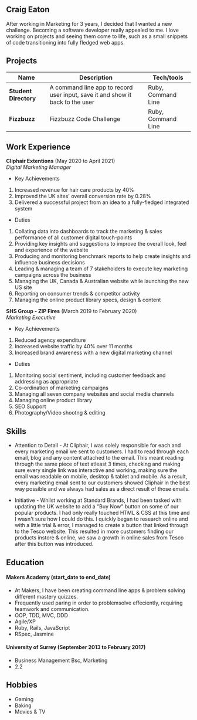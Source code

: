 ## Craig Eaton

After working in Marketing for 3 years, I decided that I wanted a new challenge. Becoming a software developer really appealed to me. I love working on projects and seeing them come to life, such as a small snippets of code transitioning into fully fledged web apps.

## Projects

| Name                         | Description       | Tech/tools        |
| ---------------------------- | ----------------- | ----------------- |
| **Student Directory**        | A command line app to record user input, save it and show it back to the user| Ruby, Command Line|
| **Fizzbuzz** | Fizzbuzz Code Challenge| Ruby, Command Line           |

## Work Experience

**Cliphair Extentions** (May 2020 to April 2021)  
_Digital Marketing Manager_

- Key Achievements
1. Increased revenue for hair care products by 40%
2. Improved the UK sites' overall conversion rate by 0.28%
3. Delivered a successful project from an idea to a fully-fledged integrated system

- Duties
1. Collating data into dashboards to track the marketing & sales performance of all customer digital touch-points
2. Providing key insights and suggestions to improve the overall look, feel and experience of the website
3. Producing and monitoring benchmark reports to help create insights and influence business decisions
4. Leading & managing a team of 7 stakeholders to execute key marketing campaigns across the business
5. Managing the UK, Canada & Australian website while launching the new US site
6. Reporting on consumer trends & competitor activity
7. Managing the online product library specs, design & content

**SHS Group - ZIP Fires** (March 2019 to February 2020)  
_Marketing Executive_

- Key Achievements
1. Reduced agency expenditure
2. Increased website traffic by 40% over 11 months
3. Increased brand awareness with a new digital marketing channel

- Duties
1. Monitoring social sentiment, including customer feedback and addressing as appropriate
2. Co-ordination of marketing campaigns
3. Managing all seven company websites and social media channels
4. Managing online product library
5. SEO Support
6. Photography/Video shootng & editing

## Skills

- Attention to Detail - At Cliphair, I was solely responsible for each and every marketing email we sent to customers. I had to read through each email, blog and any content attached to the email. This meant reading through the same piece of text atleast 3 times, checking and making sure every single link was interactive and working, making sure the email was readable on mobile, desktop & tablet and mobile.
As a result, every marketing email sent to our customers showed Cliphair in the best way possible and we always had sales as a direct result of those emails.

- Initiative - Whilst working at Standard Brands, I had been tasked with updating the UK website to add a "Buy Now" button on some of our popular products. I had only really touched HTML & CSS at this time and I wasn't sure how I could do this. I quickly began to research online and with a little trial & error, I managed to create a button that linked through to the Tesco website. This resulted in more customers finding our products instore & online, we saw a growth in online sales from Tesco after this button was introduced.

## Education

#### Makers Academy (start_date to end_date)
- At Makers, I have been creating command line apps & problem solving different mastery quizzes.
- Frequently used paring in order to problemsolve effeciently, requiring teamwork and communication.
- OOP, TDD, MVC, DDD
- Agile/XP
- Ruby, Rails, JavaScript
- RSpec, Jasmine

#### University of Surrey (September 2013 to February 2017)

- Business Management Bsc, Marketing
- 2.2

## Hobbies
- Gaming
- Baking
- Movies & TV
